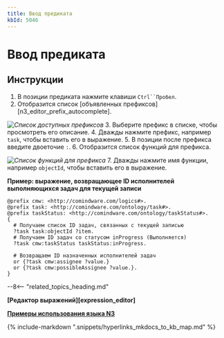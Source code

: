 ```yaml
---
title: Ввод предиката
kbId: 5046
---
```


# Ввод предиката

## Инструкции

1. В позиции предиката нажмите клавиши `Ctrl``Пробел`.
2. Отобразится список [объявленных префиксов][n3_editor_prefix_autocomplete].

_![Список доступных префиксов](https://kb.comindware.ru/assets/n3_editor_predicate_prefix_autocomplete.png)_
3. Выберите префикс в списке, чтобы просмотреть его описание.
4. Дважды нажмите префикс, например `task`, чтобы вставить его в выражение.
5. В позиции после префикса введите двоеточие `:`.
6. Отобразится список функций для префикса.

_![Список функций для префикса](https://kb.comindware.ru/assets/n3_editor_predicate_prefix_function_autocomplete.png)_
7. Дважды нажмите имя функции, например `objectId`, чтобы вставить его в выражение.

**Пример: выражение, возвращающее ID исполнителей выполняющихся задач для текущей записи**

```
@prefix cmw: <http://comindware.com/logics#>.
@prefix task: <http://comindware.com/ontology/task#>.
@prefix taskStatus: <http://comindware.com/ontology/taskStatus#>.
{
  # Получаем список ID задач, связанных с текущей записью
  ?task task:objectId ?item.
  # Получаем ID задач со статусом inProgress (Выполняется)
  ?task cmw:taskStatus taskStatus:inProgress.

  # Возвращаем ID назначенных исполнителей задач
  or {?task cmw:assignee ?value.}
  or {?task cmw:possibleAssignee ?value.}.
}
```

--8<-- "related_topics_heading.md"

**[Редактор выражений][expression_editor]**

**[Примеры использования языка N3](https://kb.comindware.ru/category\.php\?id=877)**

{% include-markdown ".snippets/hyperlinks_mkdocs_to_kb_map.md" %}
